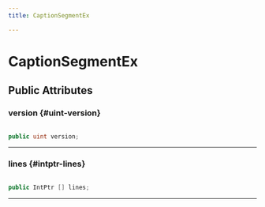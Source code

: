 ```yaml
---
title: CaptionSegmentEx

---
```


# CaptionSegmentEx










## Public Attributes

### version {#uint-version}

```csharp

public uint version;

```






-----------

### lines {#intptr-lines}

```csharp

public IntPtr [] lines;

```






-----------

